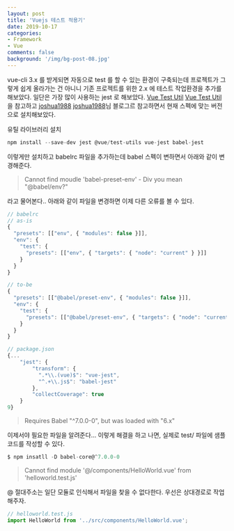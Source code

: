 ```yaml
---
layout: post
title: 'Vuejs 테스트 적용기'
date: 2019-10-17
categories: 
- Framework
- Vue
comments: false
background: '/img/bg-post-08.jpg'
---
```


vue-cli 3.x 를 받게되면 자동으로 test 를 할 수 있는 환경이 구축되는데 프로젝트가 그렇게 쉽게 올라가는 건 아니니
기존 프로젝트를 위한 2.x 에 테스트 작업환경을 추가를 해보았다. 일단은 가장 많이 사용하는 jest 로 해보았다.
[Vue Test Util] [Vue Test Util] 을 참고하고 [joshua1988] [joshua1988]님 블로그르 참고하면서 현재 스펙에 맞는 버전으로 설치해보았다.

유틸 라이브러리 설치

```js
npm install --save-dev jest @vue/test-utils vue-jest babel-jest
```

이렇게만 설치하고 babelrc 파일을 추가하는데 babel 스펙이 변하면서 아래와 같이 변경해준다.

> Cannot find moudle 'babel-preset-env' - Div you mean "@babel/env?"

라고 물어본다.. 아래와 같이 파일을 변경하면 이제 다른 오류를 볼 수 있다.

```js
// babelrc
// as-is
{
  "presets": [["env", { "modules": false }]],
  "env": {
    "test": {
      "presets": [["env", { "targets": { "node": "current" } }]]
    }
  }
}

// to-be
{
  "presets": [["@babel/preset-env", { "modules": false }]],
  "env": {
    "test": {
      "presets": [["@babel/preset-env", { "targets": { "node": "current" } }]]
    }
  }
}
```

```js
// package.json
{...
    "jest": {
        "transform": {
          ".*\\.(vue)$": "vue-jest",
          "^.+\\.js$": "babel-jest"
        },
        "collectCoverage": true
    }
9}
```

> Requires Babel "^7.0.0-0", but was loaded with "6.x"

이제서야 필요한 파일을 알려준다... 이렇게 해결을 하고 나면, 실제로 test/ 파일에 샘플 코드를 작성할 수 있다.

```js
$ npm insatll -D babel-core@^7.0.0-0
```

> Cannot find module '@/components/HelloWorld.vue' from 'helloworld.test.js'

@ 절대주소는 일단 모듈로 인식해서 파일을 찾을 수 없다한다. 우선은 상대경로로 작업해주자.

```js
// helloworld.test.js
import HelloWorld from '../src/components/HelloWorld.vue';
```

[vue test util]: https://vue-test-utils.vuejs.org/guides/testing-single-file-components-with-jest.html
[joshua1988]: https://joshua1988.github.io/vue-camp/testing/getting-started.html#%EB%B7%B0-%EC%BB%B4%ED%8F%AC%EB%84%8C%ED%8A%B8-%ED%85%8C%EC%8A%A4%ED%8A%B8-%EC%BD%94%EB%93%9C-%EC%98%88%EC%8B%9C
